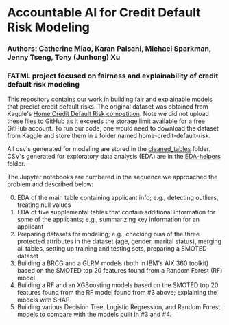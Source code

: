 # Accountable AI for Credit Default Risk Modeling
### Authors: Catherine Miao, Karan Palsani, Michael Sparkman, Jenny Tseng, Tony (Junhong) Xu
### FATML project focused on fairness and explainability of credit default risk modeling

This repository contains our work in building fair and explainable models that predict credit default risks. The original dataset was obtained from Kaggle's [Home Credit Default Risk competition](https://www.kaggle.com/c/home-credit-default-risk/overview). Note we did not upload these files to GitHub as it exceeds the storage limit available for a free GitHub account. To run our code, one would need to download the dataset from Kaggle and store them in a folder named home-credit-default-risk.

All csv's generated for modeling are stored in the [cleaned_tables](https://github.com/jentseng/Fall19_FATML_Project/tree/master/cleaned_tables) folder. CSV's generated for exploratory data analysis (EDA) are in the [EDA-helpers](https://github.com/jentseng/Fall19_FATML_Project/tree/master/EDA-helpers) folder.

The Jupyter notebooks are numbered in the sequence we approached the problem and described below:

0. EDA of the main table containing applicant info; e.g., detecting outliers, treating null values
1. EDA of five supplemental tables that contain additional information for some of the applicants; e.g., summarizing key information for an applicant
2. Preparing datasets for modeling; e.g., checking bias of the three protected attributes in the dataset (age, gender, marital status), merging all tables, setting up training and testing sets, preparing a SMOTED dataset
3. Building a BRCG and a GLRM models (both in IBM's AIX 360 toolkit) based on the SMOTED top 20 features found from a Random Forest (RF) model
4. Building a RF and an XGBoosting models based on the SMOTED top 20 features found from the RF model found from #3 above; explaining the models with SHAP
5. Building various Decision Tree, Logistic Regression, and Random Forest models to compare with the models built in #3 and #4.
